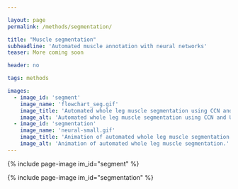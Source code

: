```yaml
---

layout: page
permalink: /methods/segmentation/

title: "Muscle segmentation"
subheadline: 'Automated muscle annotation with neural networks'
teaser: More coming soon

header: no

tags: methods

images:
  - image_id: 'segment'
    image_name: 'flowchart_seg.gif'
    image_title: 'Automated whole leg muscle segmentation using CCN and UNET.'
    image_alt: 'Automated whole leg muscle segmentation using CCN and UNET.' 
  - image_id: 'segmentation'
    image_name: 'neural-small.gif'
    image_title: 'Animation of automated whole leg muscle segmentation.'
    image_alt: 'Animation of automated whole leg muscle segmentation.' 
---
```


{% include page-image im_id="segment" %}

{% include page-image im_id="segmentation" %}

